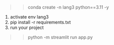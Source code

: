 >>conda create -n lang3 python==3.11 -y
1. activate env lang3
2. pip install -r requirements.txt
3. run your project 

>>python -m streamlit run app.py
